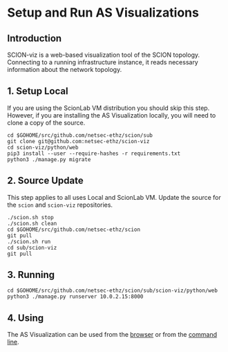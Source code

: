 # Setup and Run AS Visualizations

## Introduction

SCION-viz is a web-based visualization tool of the SCION topology. Connecting to a running infrastructure instance, it reads necessary information about the network topology.

## 1. Setup Local
If you are using the ScionLab VM distribution you should skip this step. However, if you are installing the AS Visualization locally, you will need to clone a copy of the source.
```shell
cd $GOHOME/src/github.com/netsec-ethz/scion/sub
git clone git@github.com:netsec-ethz/scion-viz
cd scion-viz/python/web
pip3 install --user --require-hashes -r requirements.txt
python3 ./manage.py migrate
```

## 2. Source Update
This step applies to all uses Local and ScionLab VM. Update the source for the `scion` and `scion-viz` repositories.
```shell
./scion.sh stop
./scion.sh clean
cd $GOHOME/src/github.com/netsec-ethz/scion
git pull
./scion.sh run
cd sub/scion-viz
git pull
```

## 3. Running
```shell
cd $GOHOME/src/github.com/netsec-ethz/scion/sub/scion-viz/python/web
python3 ./manage.py runserver 10.0.2.15:8000
```

## 4. Using
The AS Visualization can be used from the [browser](/as_visualization/browser_asviz) or from the [command line](/as_visualization/command_asviz).
